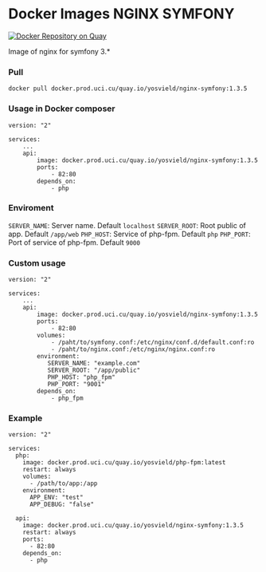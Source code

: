 Docker Images NGINX SYMFONY
========================
[![Docker Repository on Quay](https://quay.io/repository/yosvield/nginx-symfony/status "Docker Repository on Quay")](https://quay.io/repository/yosvield/nginx-symfony)

Image of nginx for symfony 3.*
### Pull
`docker pull docker.prod.uci.cu/quay.io/yosvield/nginx-symfony:1.3.5`

### Usage in Docker composer 
```
version: "2"

services:
    ...
    api:
        image: docker.prod.uci.cu/quay.io/yosvield/nginx-symfony:1.3.5
        ports:
            - 82:80
        depends_on:
            - php
```

### Enviroment
`SERVER_NAME`: Server name. Default `localhost`
`SERVER_ROOT`: Root public of app. Default `/app/web`
`PHP_HOST`: Service of php-fpm. Default `php`
`PHP_PORT`: Port of service of php-fpm. Default `9000`

### Custom usage
```
version: "2"

services:
    ...
    api:
        image: docker.prod.uci.cu/quay.io/yosvield/nginx-symfony:1.3.5
        ports:
            - 82:80
        volumes:
            - /paht/to/symfony.conf:/etc/nginx/conf.d/default.conf:ro
            - /paht/to/nginx.conf:/etc/nginx/nginx.conf:ro
        environment:
           SERVER_NAME: "example.com"    
           SERVER_ROOT: "/app/public"    
           PHP_HOST: "php_fpm"    
           PHP_PORT: "9001"    
        depends_on:
            - php_fpm
```

### Example
```
version: "2"

services:
  php:
    image: docker.prod.uci.cu/quay.io/yosvield/php-fpm:latest
    restart: always
    volumes:
      - /path/to/app:/app
    environment:
      APP_ENV: "test"
      APP_DEBUG: "false"
      
  api:
    image: docker.prod.uci.cu/quay.io/yosvield/nginx-symfony:1.3.5
    restart: always
    ports:
      - 82:80
    depends_on:
      - php
```
